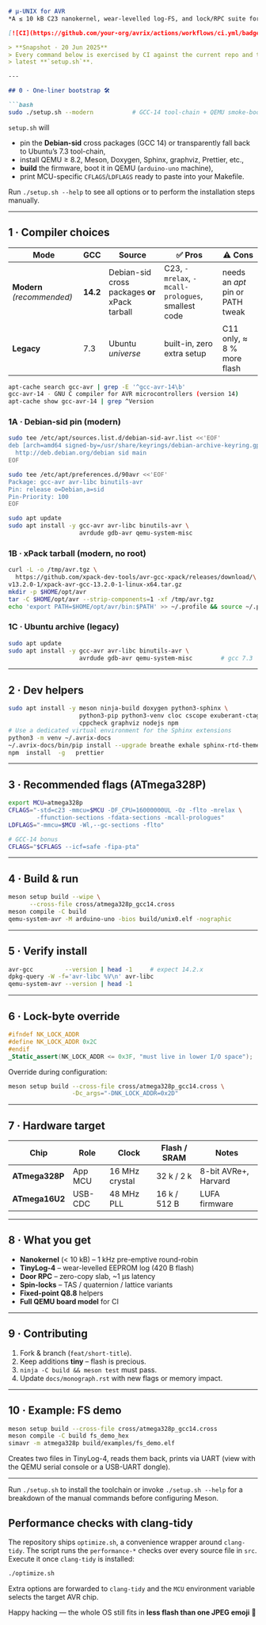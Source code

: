 ````markdown
# µ-UNIX for AVR  
*A ≤ 10 kB C23 nanokernel, wear-levelled log-FS, and lock/RPC suite for the Arduino Uno R3.*

[![CI](https://github.com/your-org/avrix/actions/workflows/ci.yml/badge.svg)](https://github.com/your-org/avrix/actions)

> **Snapshot · 20 Jun 2025**  
> Every command below is exercised by CI against the current repo and the
> latest **`setup.sh`**.

---

## 0 · One-liner bootstrap 🛠

```bash
sudo ./setup.sh --modern           # GCC-14 tool-chain + QEMU smoke-boot
````

`setup.sh` will

* pin the **Debian-sid** cross packages (GCC 14) or transparently fall back to Ubuntu’s 7.3 tool-chain,
* install QEMU ≥ 8.2, Meson, Doxygen, Sphinx, graphviz, Prettier, etc.,
* **build** the firmware, boot it in QEMU (`arduino-uno` machine),
* print MCU-specific `CFLAGS`/`LDFLAGS` ready to paste into your Makefile.

Run `./setup.sh --help` to see all options or to perform the installation
steps manually.

---

## 1 · Compiler choices

| Mode                       | GCC      | Source                                         | ✅ Pros                                            | ⚠️ Cons                          |
| -------------------------- | -------- | ---------------------------------------------- | ------------------------------------------------- | -------------------------------- |
| **Modern** *(recommended)* | **14.2** | Debian-sid cross packages **or** xPack tarball | C23, `-mrelax`, `-mcall-prologues`, smallest code | needs an *apt* pin or PATH tweak |
| **Legacy**                 | 7.3      | Ubuntu *universe*                              | built-in, zero extra setup                        | C11 only, ≈ 8 % more flash       |

```bash
apt-cache search gcc-avr | grep -E '^gcc-avr-14\b'
gcc-avr-14 - GNU C compiler for AVR microcontrollers (version 14)
apt-cache show gcc-avr-14 | grep ^Version
```

### 1A · Debian-sid pin (modern)

```bash
sudo tee /etc/apt/sources.list.d/debian-sid-avr.list <<'EOF'
deb [arch=amd64 signed-by=/usr/share/keyrings/debian-archive-keyring.gpg] \
  http://deb.debian.org/debian sid main
EOF

sudo tee /etc/apt/preferences.d/90avr <<'EOF'
Package: gcc-avr avr-libc binutils-avr
Pin: release o=Debian,a=sid
Pin-Priority: 100
EOF

sudo apt update
sudo apt install -y gcc-avr avr-libc binutils-avr \
                    avrdude gdb-avr qemu-system-misc
```

### 1B · xPack tarball (modern, no root)

```bash
curl -L -o /tmp/avr.tgz \
  https://github.com/xpack-dev-tools/avr-gcc-xpack/releases/download/\
v13.2.0-1/xpack-avr-gcc-13.2.0-1-linux-x64.tar.gz
mkdir -p $HOME/opt/avr
tar -C $HOME/opt/avr --strip-components=1 -xf /tmp/avr.tgz
echo 'export PATH=$HOME/opt/avr/bin:$PATH' >> ~/.profile && source ~/.profile
```

### 1C · Ubuntu archive (legacy)

```bash
sudo apt update
sudo apt install -y gcc-avr avr-libc binutils-avr \
                    avrdude gdb-avr qemu-system-misc        # gcc 7.3
```

---

## 2 · Dev helpers

```bash
sudo apt install -y meson ninja-build doxygen python3-sphinx \
                    python3-pip python3-venv cloc cscope exuberant-ctags \
                    cppcheck graphviz nodejs npm
# Use a dedicated virtual environment for the Sphinx extensions
python3 -m venv ~/.avrix-docs
~/.avrix-docs/bin/pip install --upgrade breathe exhale sphinx-rtd-theme
npm  install  -g   prettier
```

---

## 3 · Recommended flags (ATmega328P)

```bash
export MCU=atmega328p
CFLAGS="-std=c23 -mmcu=$MCU -DF_CPU=16000000UL -Oz -flto -mrelax \
        -ffunction-sections -fdata-sections -mcall-prologues"
LDFLAGS="-mmcu=$MCU -Wl,--gc-sections -flto"

# GCC-14 bonus
CFLAGS="$CFLAGS --icf=safe -fipa-pta"
```

---

## 4 · Build & run

```bash
meson setup build --wipe \
      --cross-file cross/atmega328p_gcc14.cross
meson compile -C build
qemu-system-avr -M arduino-uno -bios build/unix0.elf -nographic
```

---

## 5 · Verify install

```bash
avr-gcc         --version | head -1     # expect 14.2.x
dpkg-query -W -f='avr-libc %V\n' avr-libc
qemu-system-avr --version | head -1
```

---

## 6 · Lock-byte override

```c
#ifndef NK_LOCK_ADDR
#define NK_LOCK_ADDR 0x2C
#endif
_Static_assert(NK_LOCK_ADDR <= 0x3F, "must live in lower I/O space");
```

Override during configuration:

```bash
meson setup build --cross-file cross/atmega328p_gcc14.cross \
                  -Dc_args="-DNK_LOCK_ADDR=0x2D"
```

---

## 7 · Hardware target

| Chip           | Role    | Clock          | Flash / SRAM | Notes                |
| -------------- | ------- | -------------- | ------------ | -------------------- |
| **ATmega328P** | App MCU | 16 MHz crystal | 32 k / 2 k   | 8-bit AVRe+, Harvard |
| **ATmega16U2** | USB-CDC | 48 MHz PLL     | 16 k / 512 B | LUFA firmware        |

---

## 8 · What you get

* **Nanokernel** (< 10 kB) – 1 kHz pre-emptive round-robin
* **TinyLog-4** – wear-levelled EEPROM log (420 B flash)
* **Door RPC** – zero-copy slab, \~1 µs latency
* **Spin-locks** – TAS / quaternion / lattice variants
* **Fixed-point Q8.8** helpers
* **Full QEMU board model** for CI

---

## 9 · Contributing

1. Fork & branch (`feat/short-title`).
2. Keep additions **tiny** – flash is precious.
3. `ninja -C build && meson test` must pass.
4. Update `docs/monograph.rst` with new flags or memory impact.

---

## 10 · Example: FS demo

```bash
meson setup build --cross-file cross/atmega328p_gcc14.cross
meson compile -C build fs_demo_hex
simavr -m atmega328p build/examples/fs_demo.elf
```

Creates two files in TinyLog-4, reads them back, prints via UART (view
with the QEMU serial console or a USB-UART dongle).

---

Run `./setup.sh` to install the toolchain or invoke `./setup.sh --help`
for a breakdown of the manual commands before configuring Meson.

## Performance checks with clang-tidy

The repository ships `optimize.sh`, a convenience wrapper around
``clang-tidy``. The script runs the ``performance-*`` checks over every
source file in ``src``. Execute it once ``clang-tidy`` is installed:

```bash
./optimize.sh
```

Extra options are forwarded to ``clang-tidy`` and the ``MCU``
environment variable selects the target AVR chip.

Happy hacking — the whole OS still fits in **less flash than one JPEG emoji** 🐜

```
```
